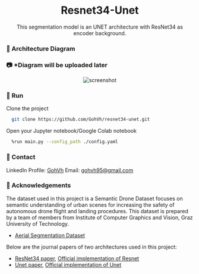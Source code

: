 <div align="center">
  <h1>Resnet34-Unet</h1>
  
  <p>
    This segmentation model is an UNET architecture with ResNet34 as encoder background. 
  </p>
</div>

<!-- Architecture Diagram -->
### :star2: Architecture Diagram

<!-- Screenshots -->
### :camera: *Diagram will be uploaded later

<div align="center"> 
  <img src="https://placehold.co/600x400?text=Your+Screenshot+here" alt="screenshot" />
</div>

<!-- Env Variables -->
<!-- ### :key: Environment Variables

To run this project, you will need to add the following environment variables to your .env file

`API_KEY`

`ANOTHER_API_KEY` -->

<!-- Getting Started -->
<!-- ## 	:toolbox: Getting Started

<!-- Prerequisites -->
<!-- ### :bangbang: Prerequisites

This project uses Yarn as package manager

```bash
 npm install --global yarn
``` -->

<!-- Installation -->
<!-- ### :gear: Installation

Install my-project with npm

```bash
  yarn install my-project
  cd my-project
``` -->
   
<!-- Running Tests -->
<!-- ### :test_tube: Running Tests

To run tests, run the following command

```bash -->
  <!-- yarn test test -->
<!-- ``` -->

<!-- Run Locally -->
### :running: Run

Clone the project

```bash
  git clone https://github.com/GohVh/resnet34-unet.git
```

Open your Jupyter notebook/Google Colab notebook

```bash
  %run main.py --config_path ./config.yaml
```

<!-- Install dependencies

```bash
  yarn install
```

Start the server

```bash
  yarn start
``` -->


<!-- Deployment -->
<!-- ### :triangular_flag_on_post: Deployment

To deploy this project run

```bash
  yarn deploy
``` -->


<!-- Usage -->
<!-- ## :eyes: Usage

Use this space to tell a little more about your project and how it can be used. Show additional screenshots, code samples, demos or link to other resources.


```javascript
import Component from 'my-project'

function App() {
  return <Component />
}
``` -->

<!-- Roadmap -->
<!-- ## :compass: Roadmap

* [x] Todo 1
* [ ] Todo 2 -->


<!-- Contributing -->
<!-- ## :wave: Contributing

<a href="https://github.com/Louis3797/awesome-readme-template/graphs/contributors">
  <img src="https://contrib.rocks/image?repo=Louis3797/awesome-readme-template" />
</a>


Contributions are always welcome!

See `contributing.md` for ways to get started. -->


<!-- Code of Conduct -->
<!-- ### :scroll: Code of Conduct

Please read the [Code of Conduct](https://github.com/Louis3797/awesome-readme-template/blob/master/CODE_OF_CONDUCT.md) -->

<!-- FAQ -->
<!-- ## :grey_question: FAQ

- Question 1

  + Answer 1

- Question 2

  + Answer 2 -->


<!-- License -->
<!-- ## :warning: License

Distributed under the no License. See LICENSE.txt for more information. -->


<!-- Contact -->
### :handshake: Contact

LinkedIn Profile: [GohVh](https://www.linkedin.com/in/gohvh95/)
Email: gohvh95@gmail.com

<!-- Acknowledgments -->
### :gem: Acknowledgements

The dataset used in this project is a Semantic Drone Dataset focuses on semantic understanding of urban scenes for increasing the safety of autonomous drone flight and landing procedures. This dataset is prepared by a team of members from Institute of Computer Graphics and Vision, Graz University of Technology.
 - [Aerial Segmentation Dataset](https://www.tugraz.at/index.php?id=22387)

 Below are the journal papers of two architectures used in this project:
 - [ResNet34 paper](https://arxiv.org/abs/1512.03385), [Official implementation of Resnet](https://github.com/pytorch/vision/blob/main/torchvision/models/resnet.py)
 - [Unet paper](https://arxiv.org/abs/1505.04597), [Official implementation of Unet](https://github.com/milesial/Pytorch-UNet)

